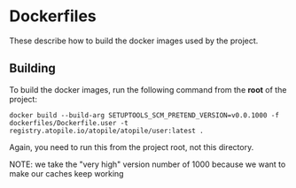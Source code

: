 # Dockerfiles

These describe how to build the docker images used by the project.

## Building

To build the docker images, run the following command from the **root** of the project:

`docker build --build-arg SETUPTOOLS_SCM_PRETEND_VERSION=v0.0.1000 -f dockerfiles/Dockerfile.user -t registry.atopile.io/atopile/atopile/user:latest .`

Again, you need to run this from the project root, not this directory.

NOTE: we take the "very high" version number of 1000 because we want to make our caches keep working
